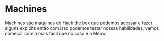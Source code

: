 # Machines

Machines são máquinas do Hack the box que podemos acessar e fazer alguns exploits
então com isso podemos testar nossas habilidades, vamos começar com a mais fácil
que no caso é a Meow
